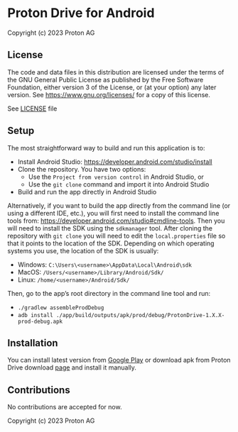 # Proton Drive for Android

Copyright (c) 2023 Proton AG

## License

The code and data files in this distribution are licensed under the terms of the GNU General Public License as published by the Free Software Foundation, either version 3 of the License, or (at your option) any later version. See <https://www.gnu.org/licenses/> for a copy of this license.

See [LICENSE](LICENSE) file

## Setup

The most straightforward way to build and run this application is to:

- Install Android Studio: https://developer.android.com/studio/install
- Clone the repository. You have two options:
	- Use the `Project from version control` in Android Studio, or
	- Use the `git clone` command and import it into Android Studio
- Build and run the app directly in Android Studio

Alternatively, if you want to build the app directly from the command line (or using a different IDE, etc.), you will first need to install the command line tools from: https://developer.android.com/studio#cmdline-tools. Then you will need to install the SDK using the `sdkmanager` tool. After cloning the repository with `git clone` you will need to edit the `local.properties` file so that it points to the location of the SDK. Depending on which operating systems you use, the location of the SDK is usually:

- Windows: `C:\Users\<username>\AppData\Local\Android\sdk`
- MacOS: `/Users/<username>/Library/Android/Sdk/`
- Linux: `/home/<username>/Android/Sdk/`

Then, go to the app’s root directory in the command line tool and run:

- `./gradlew assembleProdDebug`
- `adb install ./app/build/outputs/apk/prod/debug/ProtonDrive-1.X.X-prod-debug.apk`

## Installation

You can install latest version from [Google Play](https://play.google.com/store/apps/details?id=me.proton.android.drive) or download apk from Proton Drive download [page](https://proton.me/drive/download) and install it manually.

## Contributions

No contributions are accepted for now.

Copyright (c) 2023 Proton AG

